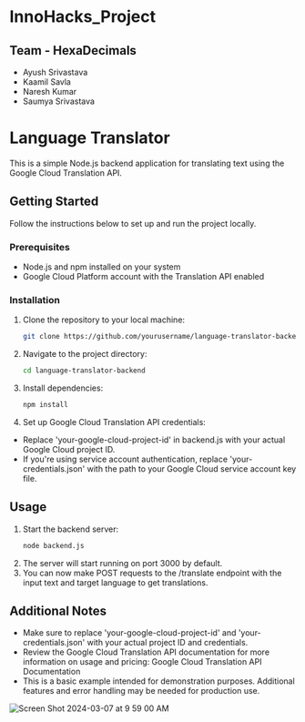 # InnoHacks_Project
## Team - HexaDecimals
- Ayush Srivastava
- Kaamil Savla
- Naresh Kumar
- Saumya Srivastava
  
# Language Translator
This is a simple Node.js backend application for translating text using the Google Cloud Translation API.

## Getting Started
Follow the instructions below to set up and run the project locally.

### Prerequisites
- Node.js and npm installed on your system
- Google Cloud Platform account with the Translation API enabled

### Installation

1. Clone the repository to your local machine:
   ```bash
   git clone https://github.com/yourusername/language-translator-backend.git
2. Navigate to the project directory:
   ```bash
   cd language-translator-backend

4. Install dependencies:
   ```bash
   npm install

6. Set up Google Cloud Translation API credentials:

- Replace 'your-google-cloud-project-id' in backend.js with your actual Google Cloud project ID.
- If you're using service account authentication, replace 'your-credentials.json' with the path to your Google Cloud service account key file.

## Usage
1. Start the backend server:
   ```bash
   node backend.js


2. The server will start running on port 3000 by default.
3. You can now make POST requests to the /translate endpoint with the input text and target language to get translations.

## Additional Notes
- Make sure to replace 'your-google-cloud-project-id' and 'your-credentials.json' with your actual project ID and credentials.
- Review the Google Cloud Translation API documentation for more information on usage and pricing: Google Cloud Translation API Documentation
- This is a basic example intended for demonstration purposes. Additional features and error handling may be needed for production use.

  

![Screen Shot 2024-03-07 at 9 59 00 AM](https://github.com/kaamil-s/InnoHacks_Project/assets/128225558/bf7480de-632b-4745-a960-b665de3b3914)
